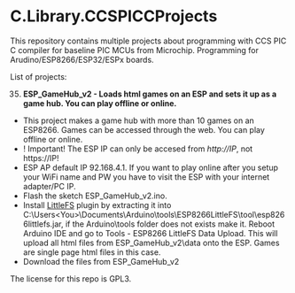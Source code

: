 # C.Library.CCSPICCProjects

This repository contains multiple projects about programming with CCS PIC C compiler for baseline PIC MCUs from Microchip. Programming for Arudino/ESP8266/ESP32/ESPx boards.

List of projects:

35. **ESP_GameHub_v2 - Loads html games on an ESP and sets it up as a game hub. You can play offline or online.**
- This project makes a game hub with more than 10 games on an ESP8266. Games can be accessed through the web. You can play offline or online.
- ! Important! The ESP IP can only be accesed from _http://IP_, not https://IP!
- ESP AP default IP 92.168.4.1. If you want to play online after you setup your WiFi name and PW you have to visit the ESP with your internet adapter/PC IP.
- Flash the sketch ESP_GameHub_v2.ino.
- Install [LittleFS](https://github.com/earlephilhower/arduino-esp8266littlefs-plugin/releases) plugin by extracting it into C:\Users\<You>\Documents\Arduino\tools\ESP8266LittleFS\tool\esp8266littlefs.jar, if the Arduino\tools folder does not exists make it. Reboot Arduino IDE and go to Tools - ESP8266 LittleFS Data Upload. This will upload all html files from ESP_GameHub_v2\data onto the ESP. Games are single page html files in this case.
- Download the files from ESP_GameHub_v2

The license for this repo is GPL3.
